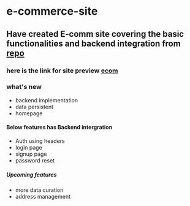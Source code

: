 # e-commerce-site

## Have created E-comm site covering the basic functionalities and backend integration from [repo](https://github.com/pruthvirajmv/e-commerce-site-backend/tree/development)

### here is the link for site preview [ecom](https://baddymart.netlify.app)

### what's new
* backend implementation
* data persistent
* homepage  
#### Below features has Backend intergration
* Auth using headers
* login page
* signup page
* password reset

##### Upcoming features
* more data curation
* address management
